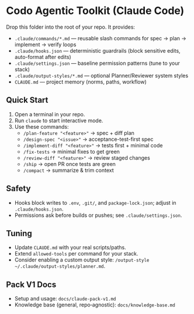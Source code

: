 # Codo Agentic Toolkit (Claude Code)

Drop this folder into the root of your repo. It provides:
- `.claude/commands/*.md` — reusable slash commands for spec → plan → implement → verify loops
- `.claude/hooks.json` — deterministic guardrails (block sensitive edits, auto-format after edits)
- `.claude/settings.json` — baseline permission patterns (tune to your stack)
- `.claude/output-styles/*.md` — optional Planner/Reviewer system styles
- `CLAUDE.md` — project memory (norms, paths, workflow)

## Quick Start
1) Open a terminal in your repo.
2) Run `claude` to start interactive mode.
3) Use these commands:
   - `/plan-feature "<feature>"` → spec + diff plan
   - `/design-spec "<issue>"` → acceptance-test-first spec
   - `/implement-diff "<feature>"` → tests first + minimal code
   - `/fix-tests` → minimal fixes to get green
   - `/review-diff "<feature>"` → review staged changes
   - `/ship` → open PR once tests are green
   - `/compact` → summarize & trim context

## Safety
- Hooks block writes to `.env`, `.git/`, and `package-lock.json`; adjust in `.claude/hooks.json`.
- Permissions ask before builds or pushes; see `.claude/settings.json`.

## Tuning
- Update `CLAUDE.md` with your real scripts/paths.
- Extend `allowed-tools` per command for your stack.
- Consider enabling a custom output style: `/output-style ~/.claude/output-styles/planner.md`.

## Pack V1 Docs
- Setup and usage: `docs/claude-pack-v1.md`
- Knowledge base (general, repo‑agnostic): `docs/knowledge-base.md`
